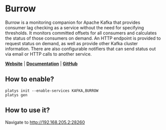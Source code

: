 # Burrow

Burrow is a monitoring companion for Apache Kafka that provides consumer lag checking as a service without the need for specifying thresholds. It monitors committed offsets for all consumers and calculates the status of those consumers on demand. An HTTP endpoint is provided to request status on demand, as well as provide other Kafka cluster information. There are also configurable notifiers that can send status out via email or HTTP calls to another service.

**[Website](https://github.com/linkedin/Burrow)** | **[Documentation](https://github.com/linkedin/Burrow)** | **[GitHub](https://github.com/linkedin/Burrow)**

## How to enable?

```
platys init --enable-services KAFKA,BURROW
platys gen
```

## How to use it?

Navigate to <http://192.168.205.2:28260>